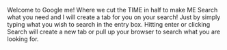 Welcome to Google me! Where we cut the TIME in half to make ME
Search what you need and I will create a tab for you on your search!
Just by simply typing what you wish to search in the entry box. 
Hitting enter or clicking Search will create a new tab or pull up your
browser to search what you are looking for.